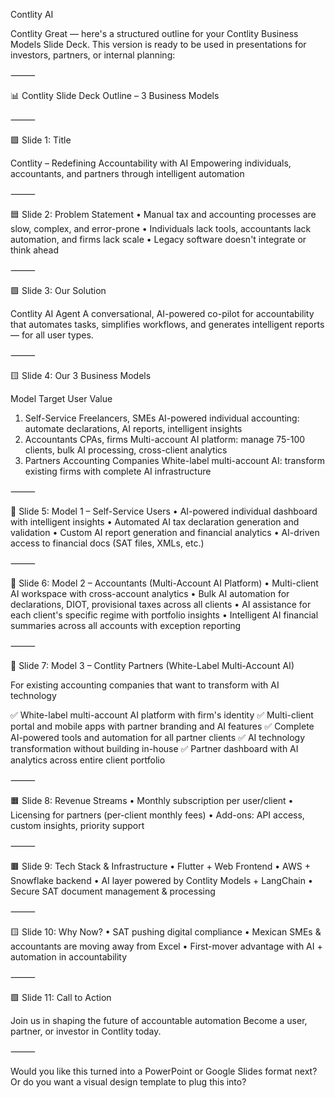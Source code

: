 Contlity AI

Contlity 
Great — here's a structured outline for your Contlity Business Models Slide Deck. This version is ready to be used in presentations for investors, partners, or internal planning:

⸻

📊 Contlity Slide Deck Outline – 3 Business Models

⸻

🟪 Slide 1: Title

Contlity – Redefining Accountability with AI
Empowering individuals, accountants, and partners through intelligent automation

⸻

🟦 Slide 2: Problem Statement
	•	Manual tax and accounting processes are slow, complex, and error-prone
	•	Individuals lack tools, accountants lack automation, and firms lack scale
	•	Legacy software doesn't integrate or think ahead

⸻

🟩 Slide 3: Our Solution

Contlity AI Agent
A conversational, AI-powered co-pilot for accountability that automates tasks, simplifies workflows, and generates intelligent reports — for all user types.

⸻

🟨 Slide 4: Our 3 Business Models

Model	Target User	Value
1. Self-Service	Freelancers, SMEs	AI-powered individual accounting: automate declarations, AI reports, intelligent insights
2. Accountants	CPAs, firms	Multi-account AI platform: manage 75-100 clients, bulk AI processing, cross-client analytics
3. Partners	Accounting Companies	White-label multi-account AI: transform existing firms with complete AI infrastructure


⸻

🔹 Slide 5: Model 1 – Self-Service Users
	•	AI-powered individual dashboard with intelligent insights
	•	Automated AI tax declaration generation and validation
	•	Custom AI report generation and financial analytics
	•	AI-driven access to financial docs (SAT files, XMLs, etc.)

⸻

🔸 Slide 6: Model 2 – Accountants (Multi-Account AI Platform)
	•	Multi-client AI workspace with cross-account analytics
	•	Bulk AI automation for declarations, DIOT, provisional taxes across all clients
	•	AI assistance for each client's specific regime with portfolio insights
	•	Intelligent AI financial summaries across all accounts with exception reporting

⸻

🔷 Slide 7: Model 3 – Contlity Partners (White-Label Multi-Account AI)

For existing accounting companies that want to transform with AI technology

✅ White-label multi-account AI platform with firm's identity
✅ Multi-client portal and mobile apps with partner branding and AI features
✅ Complete AI-powered tools and automation for all partner clients
✅ AI technology transformation without building in-house
✅ Partner dashboard with AI analytics across entire client portfolio

⸻

🟧 Slide 8: Revenue Streams
	•	Monthly subscription per user/client
	•	Licensing for partners (per-client monthly fees)
	•	Add-ons: API access, custom insights, priority support

⸻

🟫 Slide 9: Tech Stack & Infrastructure
	•	Flutter + Web Frontend
	•	AWS + Snowflake backend
	•	AI layer powered by Contlity Models + LangChain
	•	Secure SAT document management & processing

⸻

🟨 Slide 10: Why Now?
	•	SAT pushing digital compliance
	•	Mexican SMEs & accountants are moving away from Excel
	•	First-mover advantage with AI + automation in accountability

⸻

🟩 Slide 11: Call to Action

Join us in shaping the future of accountable automation
Become a user, partner, or investor in Contlity today.

⸻

Would you like this turned into a PowerPoint or Google Slides format next? Or do you want a visual design template to plug this into?
